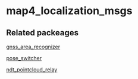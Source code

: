 # map4_localization_msgs

## Related packeages

[gnss_area_recognizer](https://github.com/MapIV/gnss_area_recognizer)

[pose_switcher](https://github.com/MapIV/pose_switcher)

[ndt_pointcloud_relay](https://github.com/MapIV/ndt_pointcloud_relay)